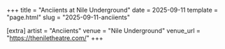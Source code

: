 +++
title = "Anciients at Nile Underground"
date = 2025-09-11
template = "page.html"
slug = "2025-09-11-anciients"

[extra]
artist = "Anciients"
venue = "Nile Underground"
venue_url = "https://theniletheatre.com/"
+++
